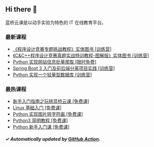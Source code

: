 ## Hi there 👋

蓝桥云课是以动手实验为特色的 IT 在线教育平台。

### 最新课程

<!-- LATEST:START -->
- [《程序设计竞赛专题挑战教程》实体图书 [训练营]](https://www.lanqiao.cn/courses/17167/)
- [《C&amp;C++程序设计竞赛真题实战特训教程-图解版》实体图书 [训练营]](https://www.lanqiao.cn/courses/17168/)
- [Python 实现网站信息批量爬取 [限时免费]](https://www.lanqiao.cn/courses/1250/)
- [Spring Boot 3 入门及前后端分离项目实践 [训练营]](https://www.lanqiao.cn/courses/1244/)
- [Python 实现一个轻量型数据库 [训练营]](https://www.lanqiao.cn/courses/914/)
<!-- LATEST:END -->

### 最热课程

<!-- HOTEST:START -->
- [新手入门指南之玩转蓝桥云课 [免费课]](https://www.lanqiao.cn/courses/63/)
- [Linux 基础入门 [免费课]](https://www.lanqiao.cn/courses/1/)
- [Python 实现图片转字符画 [免费课]](https://www.lanqiao.cn/courses/370/)
- [Python3 简明教程 [免费课]](https://www.lanqiao.cn/courses/596/)
- [Python 新手入门课 [免费课]](https://www.lanqiao.cn/courses/1330/)
<!-- HOTEST:END -->

##### ✓ Automatically updated by [GitHub Action](https://github.com/lanqiao-courses/.github/actions/workflows/update.yml).
